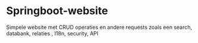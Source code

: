 # Springboot-website
 Simpele website met CRUD operaties en andere requests zoals een search, databank, relaties , I18n, security, API
